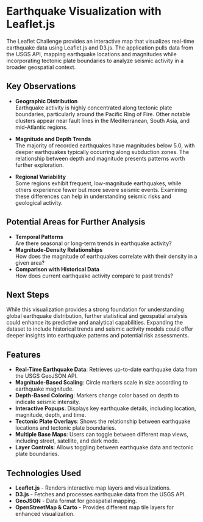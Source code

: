 # Earthquake Visualization with Leaflet.js

The Leaflet Challenge provides an interactive map that visualizes real-time earthquake data using Leaflet.js and D3.js. The application pulls data from the USGS API, mapping earthquake locations and magnitudes while incorporating tectonic plate boundaries to analyze seismic activity in a broader geospatial context.

## Key Observations

- **Geographic Distribution**  
  Earthquake activity is highly concentrated along tectonic plate boundaries, particularly around the Pacific Ring of Fire. Other notable clusters appear near fault lines in the Mediterranean, South Asia, and mid-Atlantic regions.

- **Magnitude and Depth Trends**  
  The majority of recorded earthquakes have magnitudes below 5.0, with deeper earthquakes typically occurring along subduction zones. The relationship between depth and magnitude presents patterns worth further exploration.

- **Regional Variability**  
  Some regions exhibit frequent, low-magnitude earthquakes, while others experience fewer but more severe seismic events. Examining these differences can help in understanding seismic risks and geological activity.

## Potential Areas for Further Analysis

- **Temporal Patterns**  
  Are there seasonal or long-term trends in earthquake activity?  
- **Magnitude-Density Relationships**  
  How does the magnitude of earthquakes correlate with their density in a given area?  
- **Comparison with Historical Data**  
  How does current earthquake activity compare to past trends?  

## Next Steps

While this visualization provides a strong foundation for understanding global earthquake distribution, further statistical and geospatial analysis could enhance its predictive and analytical capabilities. Expanding the dataset to include historical trends and seismic activity models could offer deeper insights into earthquake patterns and potential risk assessments.

## Features

- **Real-Time Earthquake Data**: Retrieves up-to-date earthquake data from the USGS GeoJSON API.
- **Magnitude-Based Scaling**: Circle markers scale in size according to earthquake magnitude.
- **Depth-Based Coloring**: Markers change color based on depth to indicate seismic intensity.
- **Interactive Popups**: Displays key earthquake details, including location, magnitude, depth, and time.
- **Tectonic Plate Overlays**: Shows the relationship between earthquake locations and tectonic plate boundaries.
- **Multiple Base Maps**: Users can toggle between different map views, including street, satellite, and dark mode.
- **Layer Controls**: Allows toggling between earthquake data and tectonic plate boundaries.

## Technologies Used

- **Leaflet.js** - Renders interactive map layers and visualizations.
- **D3.js** - Fetches and processes earthquake data from the USGS API.
- **GeoJSON** - Data format for geospatial mapping.
- **OpenStreetMap & Carto** - Provides different map tile layers for enhanced visualization.
